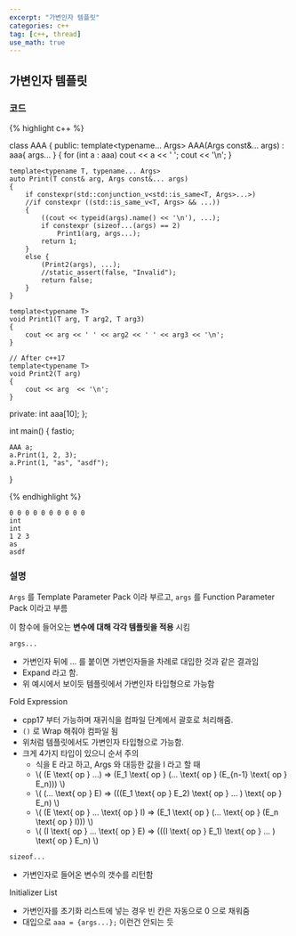 ```yaml
---
excerpt: "가변인자 템플릿"
categories: c++
tag: [c++, thread]
use_math: true
---
```


## 가변인자 템플릿

### 코드

{% highlight c++ %}

class AAA
{
public:
	template<typename... Args>
	AAA(Args const&... args) : aaa{ args... } 
	{
		for (int a : aaa) cout << a << ' ';
		cout << '\n';
	}

	template<typename T, typename... Args>
	auto Print(T const& arg, Args const&... args)
	{
		if constexpr(std::conjunction_v<std::is_same<T, Args>...>)
		//if constexpr ((std::is_same_v<T, Args> && ...))
		{
			((cout << typeid(args).name() << '\n'), ...);
			if constexpr (sizeof...(args) == 2) 
				Print1(arg, args...);
			return 1;
		}
		else {
			(Print2(args), ...);
			//static_assert(false, "Invalid");
			return false;
		}
	}

	template<typename T>
	void Print1(T arg, T arg2, T arg3)
	{
		cout << arg << ' ' << arg2 << ' ' << arg3 << '\n';
	}

	// After c++17
	template<typename T>
	void Print2(T arg)
	{
		cout << arg  << '\n';
	}

private:
	int aaa[10];
};

int main()
{
	fastio;

	AAA a;
	a.Print(1, 2, 3);
	a.Print(1, "as", "asdf");
}


{% endhighlight %}

```
0 0 0 0 0 0 0 0 0 0
int
int
1 2 3
as
asdf
```


### 설명

```Args``` 를 Template Parameter Pack 이라 부르고, ```args``` 를 Function Parameter Pack 이라고 부름

이 함수에 들어오는 __변수에 대해 각각 템플릿을 적용__ 시킴


```args...```
+ 가변인자 뒤에 ... 를 붙이면 가변인자들을 차례로 대입한 것과 같은 결과임
+ Expand 라고 함.
+ 위 예시에서 보이듯 템플릿에서 가변인자 타입형으로 가능함

Fold Expression
+ cpp17 부터 가능하며 재귀식을 컴파일 단계에서 괄호로 처리해줌.
+ ```()``` 로 Wrap 해줘야 컴파일 됨
+ 위처럼 템플릿에서도 가변인자 타입형으로 가능함.
+ 크게 4가지 타입이 있으니 순서 주의
	+ 식을 E 라고 하고, Args 와 대등한 값을 I 라고 할 때
	+ \\( (E \text{ op } ...) => (E_1 \text{ op } (... \text{ op } (E_{n-1} \text{ op } E_n))) \\)
	+ \\( (... \text{ op } E) => (((E_1 \text{ op } E_2) \text{ op } ... ) \text{ op } E_n) \\)
	+ \\( (E \text{ op } ... \text{ op } I) => (E_1 \text{ op } (... \text{ op } (E_n \text{ op } I))) \\)
	+ \\( (I \text{ op } ... \text{ op } E) => (((I \text{ op } E_1) \text{ op } ... ) \text{ op } E_n) \\)

```sizeof...```
+ 가변인자로 들어온 변수의 갯수를 리턴함

Initializer List
+ 가변인자를 초기화 리스트에 넣는 경우 빈 칸은 자동으로 0 으로 채워줌
+ 대입으로 ```aaa = {args...};``` 이런건 안되는 듯
